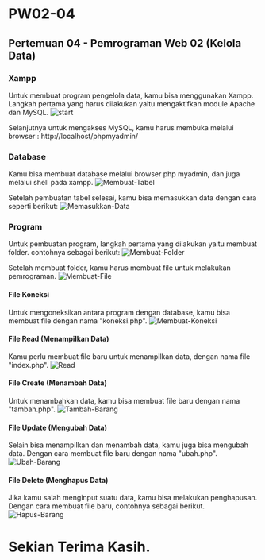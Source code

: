 # PW02-04
## Pertemuan 04 - Pemrograman Web 02 (Kelola Data)

### Xampp
Untuk membuat program pengelola data, kamu bisa menggunakan Xampp. Langkah pertama yang harus dilakukan yaitu mengaktifkan module Apache dan MySQL.
![start](https://user-images.githubusercontent.com/92651803/228046767-512e24cc-6f2b-459e-b052-7ae15f4ff4e9.png)

Selanjutnya untuk mengakses MySQL, kamu harus membuka melalui browser :  http://localhost/phpmyadmin/

### Database
Kamu bisa membuat database melalui browser php myadmin, dan juga melalui shell pada xampp.
![Membuat-Tabel](https://user-images.githubusercontent.com/92651803/228048219-eb27821d-826e-4352-944b-f7dea73a5581.png)

Setelah pembuatan tabel selesai, kamu bisa memasukkan data dengan cara seperti berikut:
![Memasukkan-Data](https://user-images.githubusercontent.com/92651803/228048337-724cc30a-8a2a-4d43-9b59-f18c9dc33c5f.png)

### Program
Untuk pembuatan program, langkah pertama yang dilakukan yaitu membuat folder. contohnya sebagai berikut: 
![Membuat-Folder](https://user-images.githubusercontent.com/92651803/228048698-e4367cb9-ced2-443e-a451-f631d3658e35.png)

Setelah membuat folder, kamu harus membuat file untuk melakukan pemrograman.
![Membuat-File](https://user-images.githubusercontent.com/92651803/228048824-f1b5cbff-1002-4883-a0d8-eb6bcf9422b0.png)

#### File Koneksi
Untuk mengoneksikan antara program dengan database, kamu bisa membuat file dengan nama "koneksi.php".
![Membuat-Koneksi](https://user-images.githubusercontent.com/92651803/228049288-5dbcc719-fc23-433c-bd52-f2bbc1feeb0e.png)

#### File Read (Menampilkan Data)
Kamu perlu membuat file baru untuk menampilkan data, dengan nama file "index.php".
![Read](https://user-images.githubusercontent.com/92651803/228049880-f180c466-4ede-4f9f-8e5e-fdcf3832fd4f.png)

#### File Create (Menambah Data)
Untuk menambahkan data, kamu bisa membuat file baru dengan nama "tambah.php".
![Tambah-Barang](https://user-images.githubusercontent.com/92651803/228050224-ce644836-8998-46a7-9031-138390906134.png)

#### File Update (Mengubah Data)
Selain bisa menampilkan dan menambah data, kamu juga bisa mengubah data. Dengan cara membuat file baru dengan nama "ubah.php".
![Ubah-Barang](https://user-images.githubusercontent.com/92651803/228050566-5f25dd86-ea7b-43f5-bffd-32d906e86d34.png)

#### File Delete (Menghapus Data)
Jika kamu salah menginput suatu data, kamu bisa melakukan penghapusan. Dengan cara membuat file baru, contohnya sebagai berikut.
![Hapus-Barang](https://user-images.githubusercontent.com/92651803/228051101-595f8d8e-6c05-4819-bcac-dd7777b8db2c.png)

# Sekian Terima Kasih.

